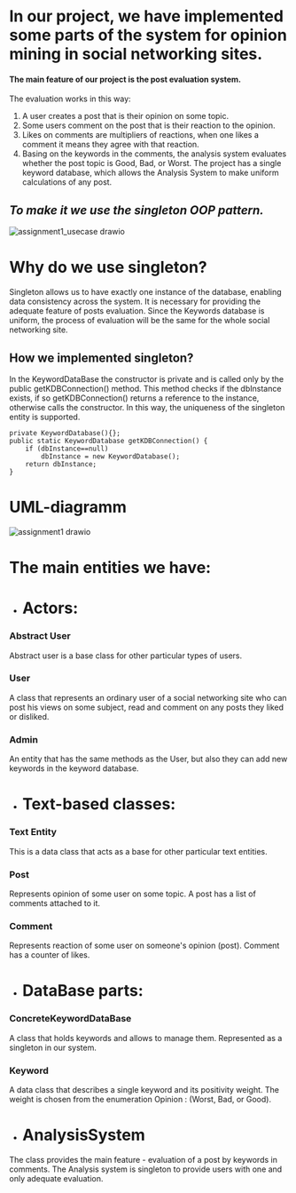 # In our project, we  have implemented some parts of the system for opinion mining in social networking sites. 

#### The main feature of our project is the post evaluation system. 

The evaluation works in this way: 
1. A user creates a post that is their opinion on some topic.
2. Some users comment on the post that is their reaction to the opinion.
3. Likes on comments are multipliers of reactions, when one likes a comment it means they agree with that reaction.
4. Basing on the keywords in the comments, the analysis system evaluates whether the post topic is Good, Bad, or Worst.
The project has a single keyword database, which allows the Analysis System to make uniform calculations of any post.
## ***To make it we use the singleton OOP pattern.***
![assignment1_usecase drawio](https://user-images.githubusercontent.com/37394070/136443806-338b4af8-246a-4591-907f-7eca2630586a.png)

# Why do we use singleton?
Singleton allows us to have exactly one instance of the database, enabling data consistency across the system.
It is necessary for providing the adequate feature of posts evaluation. Since the Keywords database is uniform, the process of evaluation will be the same for the whole social networking site. 

## How we implemented singleton? 

In the KeywordDataBase the constructor is private and is called only by the public getKDBConnection() method. This method checks if the dbInstance exists, if so getKDBConnection() returns a reference to the instance, otherwise calls the constructor. In this way, the uniqueness of the singleton entity is supported.


    private KeywordDatabase(){};
    public static KeywordDatabase getKDBConnection() {
        if (dbInstance==null)
            dbInstance = new KeywordDatabase();
        return dbInstance;
    }
    
# UML-diagramm
![assignment1 drawio](https://user-images.githubusercontent.com/70723894/136433320-c500ab7d-ab74-4b64-bafd-8fcc70776510.png)

# The main entities we have:
* # Actors:
### Abstract User
Abstract user is a base class for other particular types of users.
### User
A class that represents an ordinary user of a social networking site who can post his views on some subject, read and comment on any posts they liked or disliked.
### Admin
An entity that has the same methods as the User, but also they can add new keywords in the keyword database.
* # Text-based classes:
### Text Entity
This is a data class that acts as a base for other particular text entities.
### Post
Represents opinion of some user on some topic. A post has a list of comments attached to it.
### Comment 
Represents reaction of some user on someone's opinion (post). Comment has a counter of likes.
* # DataBase parts:
### ConcreteKeywordDataBase
A class that holds keywords and allows to manage them. Represented as a singleton in our system.
### Keyword 
A data class that describes a single keyword and its positivity weight. The weight is chosen from the enumeration Opinion : (Worst, Bad, or Good).
* # AnalysisSystem

The class provides the main feature - evaluation of a post by keywords in comments. The Analysis system is singleton to provide users with one and only adequate evaluation.  

